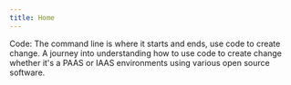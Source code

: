 ```yaml
---
title: Home
---
```



Code:
The command line is where it starts and ends, use code to create change. A journey into understanding how to use code to create change whether it's a PAAS or IAAS environments using various open source software.

